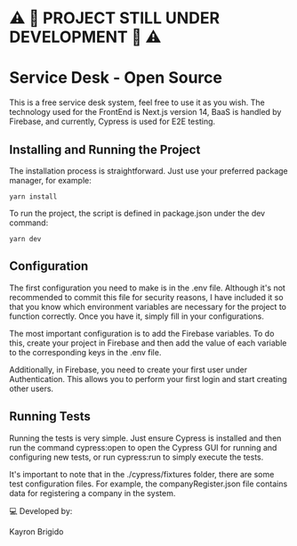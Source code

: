 # :warning: :rotating_light: PROJECT STILL UNDER DEVELOPMENT :rotating_light: :warning:

# Service Desk - Open Source

This is a free service desk system, feel free to use it as you wish. The technology used for the FrontEnd is Next.js version 14, BaaS is handled by Firebase, and currently, Cypress is used for E2E testing.

## Installing and Running the Project

The installation process is straightforward. Just use your preferred package manager, for example:

``yarn install``

To run the project, the script is defined in package.json under the dev command:

``yarn dev``

## Configuration

The first configuration you need to make is in the .env file. Although it's not recommended to commit this file for security reasons, I have included it so that you know which environment variables are necessary for the project to function correctly. Once you have it, simply fill in your configurations.

The most important configuration is to add the Firebase variables. To do this, create your project in Firebase and then add the value of each variable to the corresponding keys in the .env file.

Additionally, in Firebase, you need to create your first user under Authentication. This allows you to perform your first login and start creating other users.

## Running Tests

Running the tests is very simple. Just ensure Cypress is installed and then run the command cypress:open to open the Cypress GUI for running and configuring new tests, or run cypress:run to simply execute the tests.

It's important to note that in the ./cypress/fixtures folder, there are some test configuration files. For example, the companyRegister.json file contains data for registering a company in the system.


:computer: Developed by: 

Kayron Brigido